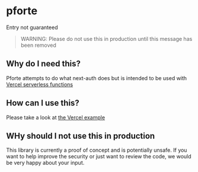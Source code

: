 # pforte
Entry not guaranteed

> WARNING: Please do not use this in production until this message has been removed

## Why do I need this?

Pforte attempts to do what next-auth does but is intended to be used with
[Vercel serverless functions](https://vercel.com/docs/concepts/functions/serverless-functions)

## How can I use this?

Please take a look at [the Vercel example](./examples/vercel)

## WHy should I not use this in production

This library is currently a proof of concept and is potentially unsafe.
If you want to help improve the security or just want to review the code, we would be very happy
about your input.
